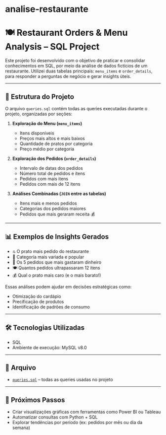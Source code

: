 # analise-restaurante

# 🍽️ Restaurant Orders & Menu Analysis – SQL Project

Este projeto foi desenvolvido com o objetivo de praticar e consolidar conhecimentos em SQL, por meio da análise de dados fictícios de um restaurante. Utilizei duas tabelas principais: `menu_items` e `order_details`, para responder a perguntas de negócio e gerar insights úteis.

---

## 📂 Estrutura do Projeto

O arquivo `queries.sql` contém todas as queries executadas durante o projeto, organizadas por seções:

1. **Exploração do Menu (`menu_items`)**
   - Itens disponíveis
   - Preços mais altos e mais baixos
   - Quantidade de pratos por categoria
   - Preço médio por categoria

2. **Exploração dos Pedidos (`order_details`)**
   - Intervalo de datas dos pedidos
   - Número total de pedidos e itens
   - Pedidos com mais itens
   - Pedidos com mais de 12 itens

3. **Análises Combinadas (`JOIN` entre as tabelas)**
   - Itens mais e menos pedidos
   - Categorias dos pedidos maiores
   - Pedidos que mais geraram receita 💰

---

## 📊 Exemplos de Insights Gerados

- 🔝 O prato mais pedido do restaurante  
- 🍝 Categoria mais variada e popular  
- 💸 Os 5 pedidos que mais gastaram dinheiro  
- 🍽️ Quantos pedidos ultrapassaram 12 itens  
- 💰 Qual o prato mais caro (e o mais barato!)

Essas análises podem ajudar em decisões estratégicas como:
- Otimização do cardápio
- Precificação de produtos
- Identificação de padrões de consumo

---

## 🛠️ Tecnologias Utilizadas

- SQL
- Ambiente de execução: MySQL v8.0

---

## 📁 Arquivo

- [`queries.sql`](queries.sql) – todas as queries usadas no projeto

---

## 🚀 Próximos Passos

- Criar visualizações gráficas com ferramentas como Power BI ou Tableau
- Automatizar consultas com Python + SQL
- Explorar tendências por período (ex: pedidos por mês ou dia da semana)


